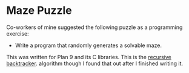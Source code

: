 Maze Puzzle
===========

Co-workers of mine suggested the following puzzle as a programming
exercise:

* Write a program that randomly generates a solvable maze.

This was written for Plan 9 and its C libraries. This is the 
[recursive backtracker](http://en.wikipedia.org/wiki/Maze_generation_algorithm#Recursive_backtracker).
algorithm though I found that out after I finished writing it.
